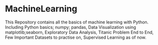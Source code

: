 # MachineLearning

This Repository contains all the basics of machine learning with Python. Including Python basics; numpy; pandas, Data Visualization using matplotlib;seaborn, Exploratory Data Analysis, Titanic Problem End to End, Few Important Datasets to practise on, Supervised Learning as of now.
